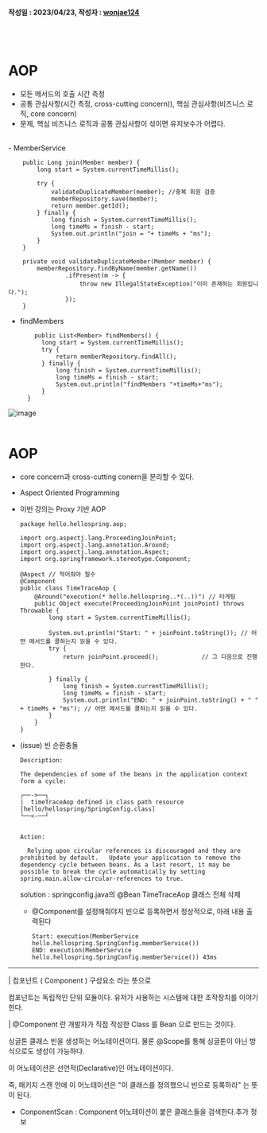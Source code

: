 #### 작성일 : 2023/04/23, 작성자 : [wonjae124](https://github.com/wonjae124)

<br/><br/>
# AOP 
- 모든 메서드의 호출 시간 측정
- 공통 관심사항(시간 측정, cross-cutting concern)), 핵심 관심사항(비즈니스 로직, core concern)
- 문제, 핵심 비즈니스 로직과 공통 관심사항이 섞이면 유지보수가 어렵다.
<br/>
- MemberService
  
  ```
      public Long join(Member member) {
          long start = System.currentTimeMillis();

          try {
              validateDuplicateMember(member); //중복 회원 검증
              memberRepository.save(member);
              return member.getId();
          } finally {
              long finish = System.currentTimeMillis();
              long timeMs = finish - start;
              System.out.println("join = "+ timeMs + "ms");
          }
      }

      private void validateDuplicateMember(Member member) {
          memberRepository.findByName(member.getName())
                  .ifPresent(m -> {
                      throw new IllegalStateException("이미 존재하는 회원입니다.");
                  });
      }
  ```
  
  - findMembers
    ```
        public List<Member> findMembers() {
          long start = System.currentTimeMillis();
          try {
              return memberRepository.findAll();
          } finally {
              long finish = System.currentTimeMillis();
              long timeMs = finish - start;
              System.out.println("findMembers "+timeMs+"ms");
          }
      }
    ```
  
![image](https://user-images.githubusercontent.com/67944072/233813257-824e4256-b6a0-42f3-b6be-e9085d30d4dc.png)
<br/><br/>

# AOP 
- core concern과 cross-cutting conern을 분리할 수 있다.
- Aspect Oriented Programming
- 이번 강의는 Proxy 기반 AOP
  ```
  package hello.hellospring.aop;

  import org.aspectj.lang.ProceedingJoinPoint;
  import org.aspectj.lang.annotation.Around;
  import org.aspectj.lang.annotation.Aspect;
  import org.springframework.stereotype.Component;

  @Aspect // 적어줘야 필수
  @Component
  public class TimeTraceAop {
      @Around("execution(* hello.hellospring..*(..))") // 타게팅
      public Object execute(ProceedingJoinPoint joinPoint) throws Throwable {
          long start = System.currentTimeMillis();

          System.out.println("Start: " + joinPoint.toString()); // 어떤 메서드를 콜하는지 읽을 수 있다.
          try {
              return joinPoint.proceed();            // 그 다음으로 진행한다.

          } finally {
              long finish = System.currentTimeMillis();
              long timeMs = finish - start;
              System.out.println("END: " + joinPoint.toString() + " " + timeMs + "ms"); // 어떤 메서드를 콜하는지 읽을 수 있다.
          }
      }
  }

  ```
- (issue) 빈 순환충돌
  ```
  Description:

  The dependencies of some of the beans in the application context form a cycle:

  ┌──->──┐
  |  timeTraceAop defined in class path resource [hello/hellospring/SpringConfig.class]
  └──<-──┘


  Action:

    Relying upon circular references is discouraged and they are prohibited by default.   Update your application to remove the dependency cycle between beans. As a last resort, it may be possible to break the cycle automatically by setting spring.main.allow-circular-references to true.
  ```

  solution : springconfig.java의 @Bean TimeTraceAop 클래스 전체 삭제
  
  - @Component를 설정해줘야지 빈으로 등록하면서 정상적으로, 아래 내용 출력된다
    
    ```
    Start: execution(MemberService hello.hellospring.SpringConfig.memberService())
    END: execution(MemberService hello.hellospring.SpringConfig.memberService()) 43ms
    ```

---

| 컴포넌트 ( Component )
구성요소 라는 뜻으로

컴포넌트는 독립적인 단위 모듈이다. 유저가 사용하는 시스템에 대한 조작장치를 이야기한다.

| @Component 란 
개발자가 직접 작성한 Class 를 Bean 으로 만드는 것이다.

싱글톤 클래스 빈을 생성하는 어노테이션이다. 물론 @Scope를 통해 싱글톤이 아닌 방식으로도 생성이 가능하다.

이 어노테이션은 선언적(Declarative)인 어노테이션이다.

즉, 패키지 스캔 안에 이 어노테이션은 "이 클래스를 정의했으니 빈으로 등록하라" 는 뜻이 된다.

 * ConponentScan : Component 어노테이션이 붙은 클래스들을 검색한다.추가 정보

<br/><br/>
